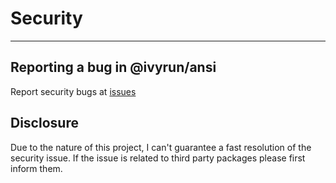 # Security
___

## Reporting a bug in @ivyrun/ansi

Report security bugs at [issues](https://github.com/ivyrun/ansi/issues/new?assignees=&labels=&template=bug_report.md&title=)

## Disclosure

Due to the nature of this project, I can't guarantee a fast resolution of the security issue. If the issue is related to third party packages please first inform them. 
